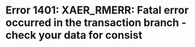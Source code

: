 # Error 1401: XAER\_RMERR: Fatal error occurred in the transaction branch - check your data for consist

